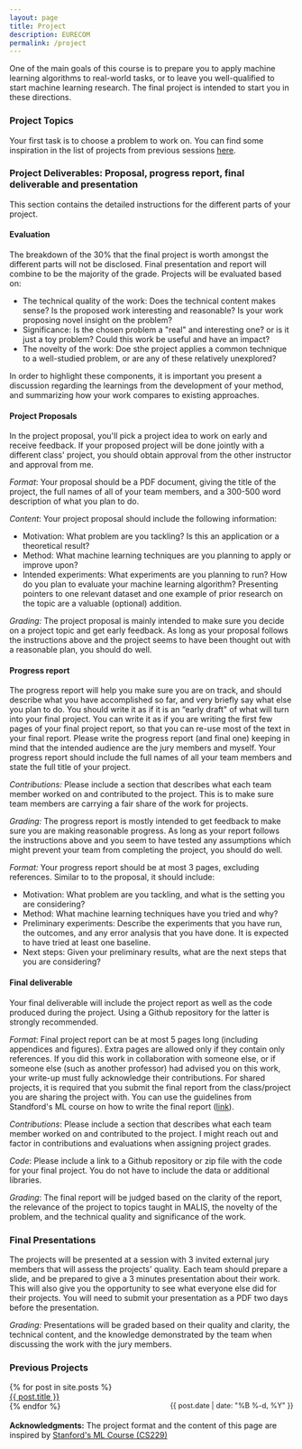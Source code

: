 ```yaml
---
layout: page
title: Project
description: EURECOM
permalink: /project
---
```


One of the main goals of this course is to prepare you to apply machine learning algorithms to real-world tasks, or to leave you well-qualified to start machine learning research. The final project is intended to start you in these directions.

### Project Topics
Your first task is to choose a problem to work on. You can find some inspiration in the list of projects from previous sessions [here](#previous-projects). 

### Project Deliverables: Proposal, progress report, final deliverable and presentation
This section contains the detailed instructions for the different parts of your project.

#### Evaluation
The breakdown of the 30% that the final project is worth amongst the different parts will not be disclosed. Final presentation and report will combine to be the majority of the grade. Projects will be evaluated based on:

* The technical quality of the work: Does the technical content makes sense? Is the proposed work interesting and reasonable? Is your work proposing novel insight on the problem?
* Significance: Is the chosen problem a "real" and interesting one? or is it just a toy problem? Could this work be useful and have an impact? 
* The novelty of the work: Doe sthe project applies a common technique to a well-studied problem, or are any of these relatively unexplored? 

In order to highlight these components, it is important you present a discussion regarding the learnings from the development of your method, and summarizing how your work compares to existing approaches.


#### Project Proposals
In the project proposal, you'll pick a project idea to work on early and receive feedback. If your proposed project will be done jointly with a different class' project, you should obtain approval from the other instructor and approval from me. 

*Format*: Your proposal should be a PDF document, giving the title of the project, the full names of all of your team members, and a 300-500 word description of what you plan to do.

*Content*: Your project proposal should include the following information:
* Motivation: What problem are you tackling? Is this an application or a theoretical result?
* Method: What machine learning techniques are you planning to apply or improve upon?
* Intended experiments: What experiments are you planning to run? How do you plan to evaluate your machine learning algorithm? Presenting pointers to one relevant dataset and one example of prior research on the topic are a valuable (optional) addition.

*Grading:* The project proposal is mainly intended to make sure you decide on a project topic and get early feedback. As long as your proposal follows the instructions above and the project seems to have been thought out with a reasonable plan, you should do well.

#### Progress report
The progress report will help you make sure you are on track, and should describe what you have accomplished so far, and very briefly say what else you plan to do. You should write it as if it is an “early draft" of what will turn into your final project. You can write it as if you are writing the first few pages of your final project report, so that you can re-use most of the text in your final report. Please write the progress report (and final one) keeping in mind that the intended audience are the jury members and myself. Your progress report should include the full names of all your team members and state the full title of your project. 

*Contributions:* Please include a section that describes what each team member worked on and contributed to the project. This is to make sure team members are carrying a fair share of the work for projects. 

*Grading:* The progress report is mostly intended to get feedback to make sure you are making reasonable progress. As long as your report follows the instructions above and you seem to have tested any assumptions which might prevent your team from completing the project, you should do well.

*Format:* Your progress report should be at most 3 pages, excluding references. Similar to to the proposal, it should include:
* Motivation: What problem are you tackling, and what is the setting you are considering?
* Method: What machine learning techniques have you tried and why?
* Preliminary experiments: Describe the experiments that you have run, the outcomes, and any error analysis that you have done. It is expected to have tried at least one baseline.
* Next steps: Given your preliminary results, what are the next steps that you are considering?

#### Final deliverable 
Your final deliverable will include the project report as well as the code produced during the project. Using a Github repository for the latter is strongly recommended.

*Format*: Final project report can be at most 5 pages long (including appendices and figures). Extra pages are allowed only if they contain only references. If you did this work in collaboration with someone else, or if someone else (such as another professor) had advised you on this work, your write-up must fully acknowledge their contributions. For shared projects, it is required that you submit the final report from the class/project you are sharing the project with. You can use the guidelines from Standford's ML course on how to write the final report ([link](http://cs229.stanford.edu/final-report-guidelines.pdf)).

*Contributions*: Please include a section that describes what each team member worked on and contributed to the project. I might reach out and factor in contributions and evaluations when assigning project grades.

*Code*:	Please include a link to a Github repository or zip file with the code for your final project. You do not have to include the data or additional libraries.

*Grading*: The final report will be judged based on the clarity of the report, the relevance of the project to topics taught in MALIS, the novelty of the problem, and the technical quality and significance of the work.


### Final Presentations
The projects will be presented at a session with 3 invited external jury members that will assess the projects' quality. Each team should prepare a slide, and be prepared to give a 3 minutes presentation  about their work. This will also give you the opportunity to see what everyone else did for their projects. You will need to submit your presentation as a PDF two days before the presentation.

*Grading:* Presentations will be graded based on their quality and clarity, the technical content, and the knowledge demonstrated by the team when discussing the work with the jury members.

### Previous Projects

<ul style="list-style:none;padding:0rem 0;">
<ul class="homepage-list" style="list-style:none;padding:0rem 0;">
{% for post in site.posts %}
  <li>
    <a style="display:inline-block;width:60%;" href="{{ site.baseurl }}{{ post.url }}">{{ post.title }}</a>
    <time style="float:right;font-size:90%;" datetime="{{ post.date | date_to_xmlschema }}">{{ post.date | date: "%B %-d, %Y" }}</time>
  </li>
{% endfor %}
</ul>
<br>
<b>Acknowledgments:</b> The project format and the content of this page are inspired by <a href="http://cs229.stanford.edu/projects.html">Stanford's ML Course (CS229)</a>
